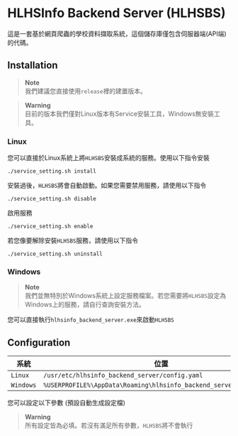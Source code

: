 # HLHSInfo Backend Server (HLHSBS)

這是一套基於網頁爬蟲的學校資料擷取系統，這個儲存庫僅包含伺服器端(API端)的代碼。

## Installation

> **Note**  
> 我們建議您直接使用`release`裡的建置版本。

> **Warning**  
> 目前的版本我們僅對Linux版本有Service安裝工具，Windows無安裝工具。

### Linux

您可以直接於Linux系統上將`HLHSBS`安裝成系統的服務。使用以下指令安裝

```shell
./service_setting.sh install
```

安裝過後，`HLHSBS`將會自動啟動。如果您需要禁用服務，請使用以下指令

```shell
./service_setting.sh disable
```

啟用服務

```shell
./service_setting.sh enable
```

若您像要解除安裝`HLHSBS`服務，請使用以下指令

```shell
./service_setting.sh uninstall
```

### Windows

> **Note**  
> 我們並無特別於Windows系統上設定服務檔案。若您需要將`HLHSBS`設定為Windows上的服務，請自行查詢安裝方法。

您可以直接執行`hlhsinfo_backend_server.exe`來啟動`HLHSBS`

## Configuration

系統       | 位置
---------- | --------------------
`Linux`    | `/usr/etc/hlhsinfo_backend_server/config.yaml`
`Windows`  | `%USERPROFILE%\AppData\Roaming\hlhsinfo_backend_server\config.yaml`

您可以設定以下參數 (預設自動生成設定檔)

> **Warning**  
> 所有設定皆為必填。若沒有滿足所有參數，`HLHSBS`將不會執行

<!-- TODO -->